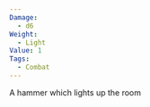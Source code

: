```yaml
---
Damage:
  - d6
Weight:
  - Light
Value: 1
Tags:
  - Combat
---
```

A hammer which lights up the room